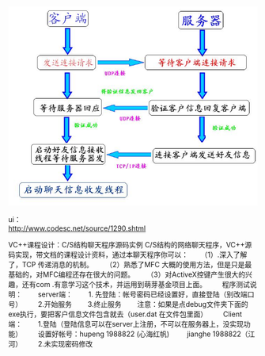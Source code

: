 <img src="./Connect.JPG" />

ui：  
http://www.codesc.net/source/1290.shtml

VC++课程设计：C/S结构聊天程序源码实例
C/S结构的网络聊天程序，VC++源码实现，带文档的课程设计资料，通过本聊天程序你可以： 
　　（1）.深入了解了，TCP 传递消息的机制。 
　　（2）熟悉了MFC 大概的使用方法，但是只是最基础的，对MFC编程还存在很大的问题。 
　　（3）对ActiveX控键产生很大的兴趣，还有com .有意学习这个技术，并运用到萌芽基金项目上面。 
　　程序测试说明： 
　　server端： 
　　1. 先登陆：帐号密码已经设置好，直接登陆（别改端口号） 
　　2.开始服务 
　　3.终止服务 
　　注意：如果是点debug文件夹下面的exe执行，要把客户信息文件包含就去（user.dat 在文件包里面） 
　　Client 端： 
　　1.登陆（登陆信息可以在server上注册，不可以在服务器上，没实现功能） 
　　设置好帐号：hupeng 1988822 (心海红帆) 
　　 jianghe 1988822（江河） 
　　2.未实现密码修改


